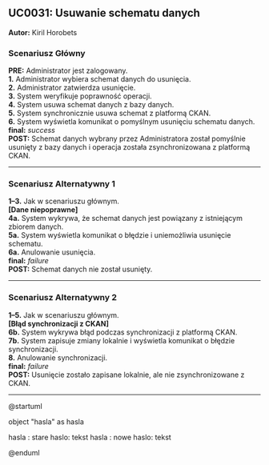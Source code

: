 ## UC0031: Usuwanie schematu danych

**Autor:** Kiril Horobets

### **Scenariusz Główny**

**PRE:** Administrator jest zalogowany.  
**1.** Administrator wybiera schemat danych do usunięcia.  
**2.** Administrator zatwierdza usunięcie.  
**3.** System weryfikuje poprawność operacji.  
**4.** System usuwa schemat danych z bazy danych.  
**5.** System synchronicznie usuwa schemat z platformą CKAN.  
**6.** System wyświetla komunikat o pomyślnym usunięciu schematu danych.  
**final:** *success*  
**POST:** Schemat danych wybrany przez Administratora został pomyślnie usunięty z bazy danych i operacja została zsynchronizowana z platformą CKAN.

---

### **Scenariusz Alternatywny 1**

**1–3.** Jak w scenariuszu głównym.  
**[Dane niepoprawne]**  
**4a.** System wykrywa, że schemat danych jest powiązany z istniejącym zbiorem danych.  
**5a.** System wyświetla komunikat o błędzie i uniemożliwia usunięcie schematu.  
**6a.** Anulowanie usunięcia.  
**final:** *failure*  
**POST:** Schemat danych nie został usunięty.

---

### **Scenariusz Alternatywny 2**

**1–5.** Jak w scenariuszu głównym.  
**[Błąd synchronizacji z CKAN]**  
**6b.** System wykrywa błąd podczas synchronizacji z platformą CKAN.  
**7b.** System zapisuje zmiany lokalnie i wyświetla komunikat o błędzie synchronizacji.  
**8.** Anulowanie synchronizacji.  
**final:** *failure*  
**POST:** Usunięcie zostało zapisane lokalnie, ale nie zsynchronizowane z CKAN.

---
@startuml

object "hasla" as hasla

hasla : stare haslo: tekst
hasla : nowe haslo: tekst

@enduml
